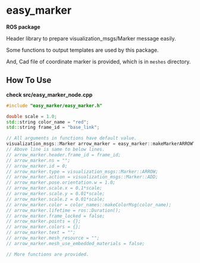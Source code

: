 easy_marker
====
**ROS package**

Header library to prepare visualization_msgs/Marker message easily.

Some functions to output templates are used by this package.

And, Cad file of coordinate marker is provided, which is in `meshes` directory.

## How To Use
**check src/easy_marker_node.cpp**

```c++
#include "easy_marker/easy_marker.h"

double scale = 1.0;
std::string color_name = "red";
std::string frame_id = "base_link";

// All arguments in functions have default value.
visualization_msgs::Marker arrow_marker = easy_marker::makeMarkerARROWTemplate(scale, color_name, frame_id);
// Above line is same to below lines.
// arrow_marker.header.frame_id = frame_id;
// arrow_marker.ns = "";
// arrow_marker.id = 0;
// arrow_marker.type = visualization_msgs::Marker::ARROW;
// arrow_marker.action = visualization_msgs::Marker::ADD;
// arrow_marker.pose.orientation.w = 1.0;
// arrow_marker.scale.x = 0.1*scale;
// arrow_marker.scale.y = 0.01*scale;
// arrow_marker.scale.z = 0.01*scale;
// arrow_marker.color = color_names::makeColorMsg(color_name);
// arrow_marker.lifetime = ros::Duration();
// arrow_marker.frame_locked = false;
// arrow_marker.points = {};
// arrow_marker.colors = {};
// arrow_marker.text = "";
// arrow_marker.mesh_resource = "";
// arrow_marker.mesh_use_embedded_materials = false;

// More functions are provided.
```
